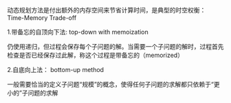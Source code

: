 动态规划方法是付出额外的内存空间来节省计算时间，是典型的时空权衡： Time-Memory Trade-off

1.带备忘的自顶向下法: top-down with memoization

仍使用递归，但过程会保存每个子问题的解。当需要一个子问题的解时，过程首先检查是否已经保存过此解，称这个过程是带备忘的（memorized）

2.自底向上法： bottom-up method

一般需要恰当的定义子问题“规模”的概念，使得任何子问题的求解都只依赖于“更小的”子问题的求解
